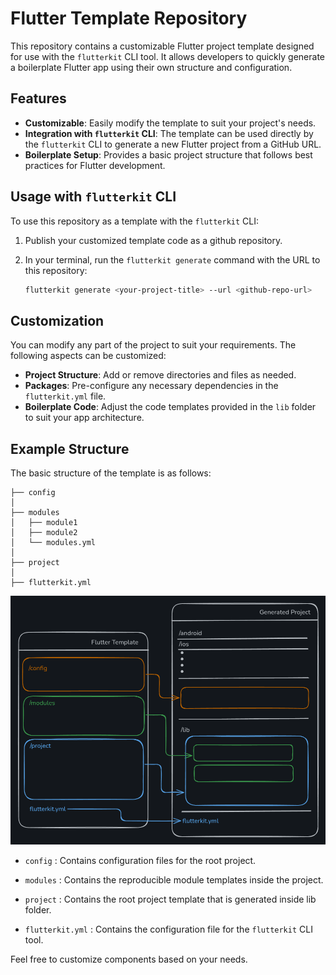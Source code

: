 # Flutter Template Repository

This repository contains a customizable Flutter project template designed for use with the `flutterkit` CLI tool. It allows developers to quickly generate a boilerplate Flutter app using their own structure and configuration.

## Features

- **Customizable**: Easily modify the template to suit your project's needs.
- **Integration with `flutterkit` CLI**: The template can be used directly by the `flutterkit` CLI to generate a new Flutter project from a GitHub URL.
- **Boilerplate Setup**: Provides a basic project structure that follows best practices for Flutter development.

## Usage with `flutterkit` CLI

To use this repository as a template with the `flutterkit` CLI:

1. Publish your customized template code as a github repository.
2. In your terminal, run the `flutterkit generate` command with the URL to this repository:

   ```bash
   flutterkit generate <your-project-title> --url <github-repo-url>
   ```

## Customization

You can modify any part of the project to suit your requirements. The following aspects can be customized:

- **Project Structure**: Add or remove directories and files as needed.
- **Packages**: Pre-configure any necessary dependencies in the `flutterkit.yml` file.
- **Boilerplate Code**: Adjust the code templates provided in the `lib` folder to suit your app architecture.

## Example Structure

The basic structure of the template is as follows:

```mermaid
├── config
│
├── modules
│   ├── module1
│   ├── module2
│   └── modules.yml
│
├── project
│
├── flutterkit.yml
```

![Flutterkit Template Structure.png](Flutterkit%20Template%20Structure.png)

- `config` : Contains configuration files for the root project.

- `modules` : Contains the reproducible module templates inside the project.

- `project` : Contains the root project template that is generated inside lib folder.

- `flutterkit.yml` : Contains the configuration file for the `flutterkit` CLI tool.

Feel free to customize components based on your needs.
